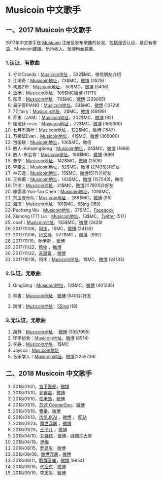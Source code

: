 # Musicoin 中文歌手


## 一、2017 Musicoin 中文歌手

2017年中文歌手在 [Musicoin](https://musicoin.org) 注册及发布歌曲的状况，包括是否认证、是否有歌曲、Musicoin链接、乐币收入、微博粉丝数量。

### 1.认证，有歌曲

1. 兮曰Crandy：[Musicoin地址](https://musicoin.org/nav/artist/0xb28bf7da5eb386ec2f745c6b6520fa5969051a44) ，532$MC，微信朋友介绍
2. 江俐奇：[Musicoin地址](https://musicoin.org/artist/0x24e4aabbb89fc6f2d89b25207606cc603ac047dc)，73$MC，[微博](https://weibo.com/jiangliqi) (3529)
3. 初晨219：[Musicoin地址](https://musicoin.org/artist/0x272c4cbc8aa1877c21193a4b6dca6ae976960954)， 50$MC，[微博](https://weibo.com/u/5738169551) (5436)
4. 孟杨：[Musicoin地址](https://musicoin.org/artist/0x54de0e1321b30e35436c8d47ed69935412e2070f)，105$MC[微博](https://weibo.com/mirrormusic) (11711)
5. 张泽：[Musicoin地址](https://musicoin.org/artist/0x5b339f1b60b7f2b9e43c891e6bc939a2b2b1869f)，70$MC，[微博](https://weibo.com/u/1791576991) (339065)
6. 易子晋PIANO：[Musicoin地址](https://musicoin.org/artist/0x8b0d0d89c2250ab70076f80d3b1a3b84101d81de)，39$MC，[微博](https://weibo.com/yizijinpiano) (10729)
7. 77_fairy：[Musicoin地址](https://musicoin.org/nav/artist/0xb1d332a2f8a2e9bcd61b17c880250e62e6749f1d)，2$MC，[微博](https://weibo.com/u/2051071522) (49199)
8. 芥末（JAM）：[Musicoin地址](https://musicoin.org/nav/artist/0xcf99a5d7b446588d2dcdadd995a36f6d2944c2d6)，202$MC，[微博](https://weibo.com/u/5255534076) (82)
9. 桂建廷 rosie：[Musicoin地址](https://musicoin.org/artist/0x423c57c813ef1858831536d68783cf1d65b8b75d) ，72$MC，[微博](https://weibo.com/u/2338957243) (365000)
10. 七月不落叶：[Musicoin地址](https://musicoin.org/nav/artist/0x37528f7c5ef877b93c4cadeb613d63f70569a027) ，122$MC，[微博](https://weibo.com/u/2122368842) (1547)
11. 万秦延Evan：[Musicoin地址](https://musicoin.org/artist/0xde50c289755174b677af925fe663a758ac20e5cf)，41$MC，[微博](https://weibo.com/u/2338957243) (365000)
12. 包国瑛：[Musicoin地址](https://musicoin.org/nav/artist/0xed69228317fc6f3d3974dc16f3045db85fb56ebf)，106$MC，微信
13. 散人-AmazingSong：[Musicoin地址](https://musicoin.org/nav/artist/0xabc8e8e6a7b43a7dfa8eb6e80f85fc321679ff0f)，24$MC，[微博](https://weibo.com/u/5308083501) (1666)
14. 散人-朱芸霄：[Musicoin地址](https://musicoin.org/artist/0x0707b15e3cb1f3fd0dfc72b758202dcc676464e1)，196$MC，[微博](https://weibo.com/u/2725768257) (899)
15. 曹宁：[Musicoin地址](https://musicoin.org/nav/artist/0xa24160d441fabea264a971c0ccad7ff792da99c1)，142$MC，[微博](https://weibo.com/u/2825903671) (2506)
16. 李攀文：[Musicoin地址](https://musicoin.org/nav/artist/0x49566bc5f049d9e94565c3f7bead8f995099cc91)，52$MC，[微博](https://weibo.com/lipanwen) (27435)非好友
17. 林云逸：[Musicoin地址](https://musicoin.org/artist/0xb994909f56b9a1c8d045337b4aea10c5b06e928c)，15$MC，[微博](https://weibo.com/hai223809)(517)非好友
18. 王梓蘅：[Musicoin地址](https://musicoin.org/artist/0xdbcb231ae3db45051fac1b25db6d45a5bc439331)，143$MC，[微博](https://weibo.com/wangziheng1) (157543)，微信
19. 钟浩：[Musicoin地址](https://musicoin.org/artist/0x69923f3dc37df5f646d300ccb58cf7874a0bcbee)，21$MC，[微博](https://weibo.com/u/1594828152)(117901)非好友 
20. 陳雲濤 Yun-Tao Chen：[Musicoin地址]( https://musicoin.org/nav/artist/0x52810026b7ed101543ecad666a6e2866a3d15c34)，109$MC，
21. 冥卫壹乐队：[Musicoin地址](https://musicoin.org/nav/artist/0xf1f5a988f647ea3e08ceb854d0bddb7671ecb5a5) ，286$MC，[微博](https://weibo.com/u/6018870892) (98)
22. 海滨：[Musicoin地址](https://musicoin.org/nav/artist/0x6ea64ecfd3281a09771f0f0b331877292bcb0d3a)，101$MC，[5Sing](http://5sing.kugou.com/56008599/) (168)
23. Pochang Wu：[Musicoin地址](https://musicoin.org/nav/artist/0xd236d8da7039a00976f63a1600aff51313d0e529)，67$MC，[Facebook](https://www.facebook.com/app_scoped_user_id/10154668145908191/)
24. Xiahong (TT) Lin：[Musicoin地址](https://musicoin.org/nav/artist/0x6ba7a827b6735fae0b5df3ee5b480c18d609a6c2)，13$MC，[Twitter](https://twitter.com/xhlin) (517)
25. ooof：[Musicoin地址](https://musicoin.org/artist/0x93afd00a810ceb92ed6934a32e9f46a8c45c9fbc)，135$MC，[微博](https://weibo.com/ooof) (2428)
26. 2017/11/06，[阿木](https://musicoin.org/nav/artist/0x1d15cb23742af29c31955a8a5ab15af8696e343e)，1$MC，[微博](https://weibo.com/mt0000) (24133)
27. 2017/11/06，[行文泽](https://musicoin.org/nav/artist/0xe46375ecf9e3725f20df34e29b8c5bbfb46f1024)，577$MC ，[微博](https://weibo.com/272605599)（992）
28. 2017/11/19，[乔伊斯](https://musicoin.org/artist/0xc58349748985f1bb159a8b55c1eab0d5a0fd00af) ，[微博](https://weibo.com/Dcy19870504)
29. 2017/11/22，[杨牧](https://musicoin.org/nav/artist/0x09609d8db9fb0cf2cbb60831f7ba6ea3fb23f99c) ，[微博](https://weibo.com/minyaoyangmu)
30. 2017/11/22，[苏碧霄](https://musicoin.org/nav/artist/0x0d1f25ad32997bd236ed5c4830664d5585964a2c) ，[微博](https://weibo.com/u/5534480736)
31. 2017/10/18，阿木：[Musicoin地址](https://musicoin.org/nav/artist/0x1d15cb23742af29c31955a8a5ab15af8696e343e)，1$MC，[微博](https://weibo.com/mt0000) (24133)

### 2.认证，无歌曲

1. QingQing：[Musicoin地址](https://musicoin.org/nav/artist/0x0210a4ffc6ad53c377f50817a96a293e7ef7e368)，12$MC，[微博](https://weibo.com/u/3936889598) (401285)

2. 菻書：[Musicoin地址](https://musicoin.org/nav/artist/0xc807a072ddb3467c24bbbfa9d3c157887380355f )，[微博](https://weibo.com/u/2154043883) (540)非好友
3. 凯博：[Musicoin地址](https://musicoin.org/nav/artist/0x267d6a2cccafb26d0533b8682da292aa624732ae)，[5Sing](http://5sing.kugou.com/52110692) (18)


### 3.无认证，无歌曲

1. 胡静：[Musicoin地址](https://musicoin.org/nav/artist/0xcda87f14e8b0289dad605a4ca673957fb6bb7ad2)， [微博](https://weibo.com/hujing) (3087995)
2. 环宇组合：[Musicoin地址](https://musicoin.org/nav/artist/0x186e807fb381eaa4f5234d7c1b66966cf365a270 )，[微博](https://weibo.com/525760128) (8914)
3. 李轶：[Musicoin地址](https://musicoin.org/nav/artist/0x889a0730f3dfaa7324dcb5ac74529d4547156805)，1$MC
4. Jaycco：[Musicoin地址](https://musicoin.org/nav/artist/0x42b7ea7cb1188244607981096d9468f49c5e7495)
5. 音乐学人：[Musicoin地址](https://musicoin.org/nav/artist/0x3c275a8e0dca6053bc5c6b888dcd3e01f11de80e )，[微博](https://weibo.com/315187222)(2255739)

## 二、2018 Musicoin 中文歌手

1. 2018/01/01，[宫下匠规](https://musicoin.org/nav/artist/0x22dc5713ba990755f5901d12b6e38f87f5ee9e37)，[微博](https://weibo.com/gongxiajianggui)
2. 2018/01/10，[郭鑫磊](https://musicoin.org/artist/0x9d80ef6ed950d6c74f4e8f873db86c1b7ea1e7ed)，[微博](https://weibo.com/theraymusic)
3. 2018/01/10，[任承浩](https://musicoin.org/artist/0xc6d90e152eac765b19eee66884232f7aed124a3d)，[微博](https://weibo.com/renchenghao)
4. 2018/01/19，[苏颂 CooperSon](https://musicoin.org/artist/0xcee848d11f8621e5c8ef3570343e1ad3818d3b0e)，[微博](https://weibo.com/coopersong)
5. 2018/01/19，[曹秦](https://musicoin.org/artist/0xbd034d8b41bf17463b9d37f69e6aa5167cf70c23)，[微博](https://weibo.com/caoqinmusic)
6. 2018/01/13，[杰凱JKAI](https://musicoin.org/artist/0x792dacd3ecbff4b0800b74c72ccd986e27d22396) ，[微博](https://weibo.com/dixonjkai) ， [网站](http://www.clubzeromedia.com)
7. 2018/01/23，[遁世浮屠](https://musicoin.org/artist/0x4fa8439d72c322e167a22a9c7ef1c16ad64b21fb) ，[微博](https://weibo.com/u/3272839713)
8. 2018/01/23，[王子儿](https://musicoin.org/artist/0xcdc0e384cb9ac8cb7a71713946e613c42ea0d4c6) ，[微博](https://weibo.com/zierblog)
9. 2018/04/10，[刘延栋](https://musicoin.org/nav/track/0xe5ad60b680e68bcb2c8c5bd742e8b19831a41bb4)，[微博](https://weibo.com/ruanjiannaxieshier)，[绿帽子大学](https://lmzdx.com/)
10. 2018/04/18，[尹梅](https://musicoin.org/nav/artist/0x0e10b0e2e6f2efdfc528a0b3be080a504825401f)
11. 2018/08/15，[贾昱彤](https://musicoin.org/nav/artist/0xca5140fdda2bd29055e3378f033aa1832126cb13)，[微博](https://weibo.com/u/1745456141)
12. 2018/09/09，[遁世浮屠](https://musicoin.org/nav/artist/0x4fa8439d72c322e167a22a9c7ef1c16ad64b21fb)，[微博](https://www.weibo.com/u/3272839713)
13. 2018/09/11，[戰慄音樂](https://musicoin.org/nav/artist/0x167df7662b355a8d8d92b9634424d86411fe6858)，[微博](https://weibo.com/classicsound) (9954)
14. 2018/09/18，[代岳东](https://musicoin.org/nav/artist/0x1983d01c841e76542448422e0aa2f8c9889ce9d7)，[微博](https://weibo.com/p/1004061863345053)
15. 2018/09/19，[李天平](https://musicoin.org/nav/artist/0x02bb3269c4b99fd7fdf0b81e797b79944b0d62a0)，[微博](https://www.weibo.com/u/1228329722)


